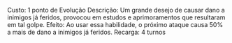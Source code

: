 Custo: 1 ponto de Evolução
Descrição: Um grande desejo de causar dano a inimigos já feridos, provocou em estudos e aprimoramentos que resultaram em tal golpe.
Efeito: Ao usar essa habilidade, o próximo ataque causa 50% a mais de dano a inimigos já feridos.
Recarga: 4 turnos